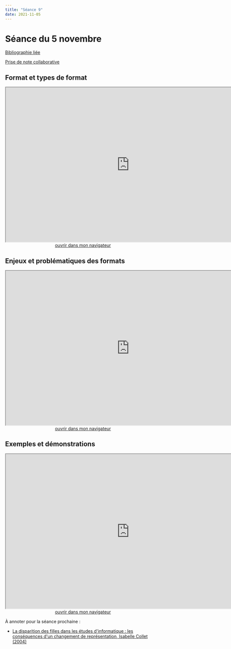 ```yaml
--- 
title: "Séance 9"
date: 2021-11-05
---
```


# Séance du 5 novembre

[Bibliographie liée](https://www.zotero.org/groups/4276254/fra3826-a2021/collections/VSBWRZFL)

[Prise de note collaborative](https://demo.hedgedoc.org/ynGGmdNYSEOwoF6tdK-p1w#)

## Format et types de format

<iframe src="https://mmellet.github.io/fra3826_2021/slides/Seance-9-1.html" title="description"  height="500" width="800" allowfullscreen="allowfullscreen"></iframe>

<div style="text-align:center">
<a href="https://mmellet.github.io/fra3826_2021/slides/Seance-9-1.html" target="_blank">ouvrir dans mon navigateur</a>
</div>

## Enjeux et problématiques des formats

<iframe src="https://mmellet.github.io/fra3826_2021/slides/Seance-9-2.html" title="description" height="500" width="800" ></iframe>

<div style="text-align:center">
<a href="https://mmellet.github.io/fra3826_2021/slides/Seance-9-2.html" target="_blank">ouvrir dans mon navigateur</a>
</div>


## Exemples et démonstrations

<iframe src="https://mmellet.github.io/fra3826_2021/slides/Seance-9-3.html" title="description" height="500" width="800" ></iframe>

<div style="text-align:center">
<a href="https://mmellet.github.io/fra3826_2021/slides/Seance-9-3.html" target="_blank">ouvrir dans mon navigateur</a>
</div>



À annoter pour la séance prochaine : 

- <a href="https://via.hypothes.is/https://www.cairn.info/revue-carrefours-de-l-education-2004-1-page-42.htm" target="blank"> La disparition des filles dans les études d'informatique : les conséquences d'un changement de représentation, Isabelle Collet (2004)</a>
